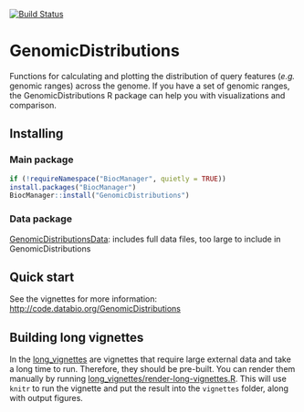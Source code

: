[![Build Status](https://travis-ci.org/databio/GenomicDistributions.svg?branch=dev)](https://travis-ci.org/databio/GenomicDistributions)

# GenomicDistributions

Functions for calculating and plotting the distribution of query features (*e.g.* genomic ranges) across the genome. If you have a set of genomic ranges, the GenomicDistributions R package can help you with visualizations and comparison.

## Installing

### Main package

```r
if (!requireNamespace("BiocManager", quietly = TRUE))
install.packages("BiocManager")
BiocManager::install("GenomicDistributions")
```

### Data package

[GenomicDistributionsData](https://github.com/databio/GenomicDistributionsData): includes full data files, too large to include in GenomicDistributions


## Quick start

See the vignettes for more information: http://code.databio.org/GenomicDistributions

## Building long vignettes

In the [long_vignettes](/long_vignettes) are vignettes that require large external data and take a long time to run. Therefore, they should be pre-built. You can render them manually by running [long_vignettes/render-long-vignettes.R](long_vignettes/render-long-vignettes.R). This will use `knitr` to run the vignette and put the result into the `vignettes` folder, along with output figures.
